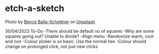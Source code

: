 # etch-a-sketch

Photo by <a href="https://unsplash.com/fr/@ballaschottner?utm_source=unsplash&utm_medium=referral&utm_content=creditCopyText">Bence Balla-Schottner</a> on <a href="https://unsplash.com/photos/9duHH_ZLCs4?utm_source=unsplash&utm_medium=referral&utm_content=creditCopyText">Unsplash</a>
  

30/04/2023
To-Do
-There should be default no of squares
-Why are some squares going out? Unable to divide?
-Align menu
-Randomize warm, cool and noir
-Colour picker is so basic. Use the normal hex
-Colour should change on prolonged click, not just new clicks